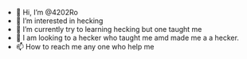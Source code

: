 - 👋 Hi, I’m @4202Ro
- 👀 I’m interested in hecking 
- 🌱 I’m currently try to learning hecking but one taught me 
- 💞️ I am looking to a hecker who taught me amd made me a a hecker.
- 📫 How to reach me any one who help me 

<!---
4202Ro/4202Ro is a ✨ special ✨ repository because its `README.md` (this file) appears on your GitHub profile.
You can click the Preview link to take a look at your changes.
--->
